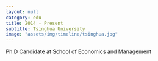 ```yaml
---
layout: null
category: edu
title: 2014 - Present
subtitle: Tsinghua University
image: "assets/img/timeline/tsinghua.jpg"
---
```

Ph.D Candidate at School of Economics and Management